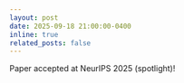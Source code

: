 ```yaml
---
layout: post
date: 2025-09-18 21:00:00-0400
inline: true
related_posts: false
---
```


Paper accepted at NeurIPS 2025 (spotlight)!